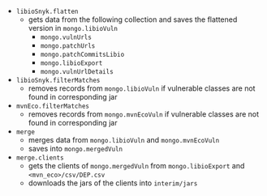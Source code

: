 - `libioSnyk.flatten`
  - gets data from the following collection and saves the flattened version in `mongo.libioVuln`
    - `mongo.vulnUrls`
    - `mongo.patchUrls`
    - `mongo.patchCommitsLibio`
    - `mongo.libioExport`
    - `mongo.vulnUrlDetails`
- `libioSnyk.filterMatches`
  - removes records from `mongo.libioVuln` if vulnerable classes are not found in corresponding jar
- `mvnEco.filterMatches`
  - removes records from `mongo.mvnEcoVuln` if vulnerable classes are not found in corresponding jar
- `merge`
  - merges data from `mongo.libioVuln` and `mongo.mvnEcoVuln`
  - saves into `mongo.mergedVuln`
- `merge.clients`
  - gets the clients of `mongo.mergedVuln` from `mongo.libioExport` and `<mvn_eco>/csv/DEP.csv`
  - downloads the jars of the clients into `interim/jars`

